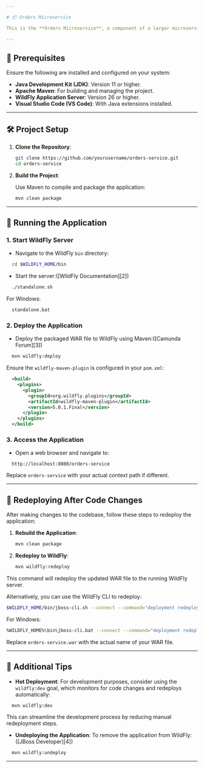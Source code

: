 ```yaml
---

# 📦 Orders Microservice

This is the **Orders Microservice**, a component of a larger microservices-based application. It is developed using Jakarta EE and deployed on the WildFly application server.([JBoss Documentation][1])

---
```


## 🚀 Prerequisites

Ensure the following are installed and configured on your system:

* **Java Development Kit (JDK)**: Version 11 or higher.
* **Apache Maven**: For building and managing the project.
* **WildFly Application Server**: Version 26 or higher.
* **Visual Studio Code (VS Code)**: With Java extensions installed.

---

## 🛠️ Project Setup

1. **Clone the Repository**:

   ```bash
   git clone https://github.com/yourusername/orders-service.git
   cd orders-service
   ```



2. **Build the Project**:

   Use Maven to compile and package the application:

   ```bash
   mvn clean package
   ```



---

## 🧪 Running the Application

### 1. **Start WildFly Server**

* Navigate to the WildFly `bin` directory:

```bash
  cd $WILDFLY_HOME/bin
```



* Start the server:([WildFly Documentation][2])

```bash
  ./standalone.sh
```



For Windows:

```bash
  standalone.bat
```



### 2. **Deploy the Application**

* Deploy the packaged WAR file to WildFly using Maven:([Camunda Forum][3])

```bash
  mvn wildfly:deploy
```



Ensure the `wildfly-maven-plugin` is configured in your `pom.xml`:

```xml
  <build>
    <plugins>
      <plugin>
        <groupId>org.wildfly.plugins</groupId>
        <artifactId>wildfly-maven-plugin</artifactId>
        <version>5.0.1.Final</version>
      </plugin>
    </plugins>
  </build>
```



### 3. **Access the Application**

* Open a web browser and navigate to:

```
  http://localhost:8080/orders-service
```



Replace `orders-service` with your actual context path if different.

---

## 🔄 Redeploying After Code Changes

After making changes to the codebase, follow these steps to redeploy the application:

1. **Rebuild the Application**:

   ```bash
   mvn clean package
   ```



2. **Redeploy to WildFly**:

   ```bash
   mvn wildfly:redeploy
   ```



This command will redeploy the updated WAR file to the running WildFly server.&#x20;

Alternatively, you can use the WildFly CLI to redeploy:

```bash
$WILDFLY_HOME/bin/jboss-cli.sh --connect --command="deployment redeploy orders-service.war"
```



For Windows:

```bash
%WILDFLY_HOME%\bin\jboss-cli.bat --connect --command="deployment redeploy orders-service.war"
```



Replace `orders-service.war` with the actual name of your WAR file.&#x20;

---

## 🧰 Additional Tips

* **Hot Deployment**: For development purposes, consider using the `wildfly:dev` goal, which monitors for code changes and redeploys automatically:

```bash
  mvn wildfly:dev
```



This can streamline the development process by reducing manual redeployment steps.&#x20;

* **Undeploying the Application**: To remove the application from WildFly:([JBoss Developer][4])

```bash
  mvn wildfly:undeploy
```



---

